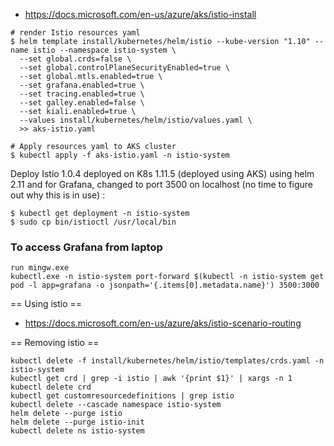 * https://docs.microsoft.com/en-us/azure/aks/istio-install

```
# render Istio resources yaml
$ helm template install/kubernetes/helm/istio --kube-version "1.10" --name istio --namespace istio-system \
  --set global.crds=false \
  --set global.controlPlaneSecurityEnabled=true \
  --set global.mtls.enabled=true \
  --set grafana.enabled=true \
  --set tracing.enabled=true \
  --set galley.enabled=false \
  --set kiali.enabled=true \
  --values install/kubernetes/helm/istio/values.yaml \
  >> aks-istio.yaml

# Apply resources yaml to AKS cluster
$ kubectl apply -f aks-istio.yaml -n istio-system
```

Deploy Istio 1.0.4 deployed on K8s 1.11.5 (deployed using AKS) using helm 2.11 and for Grafana, changed to port 3500 on localhost
(no time to figure out why this is in use) :

```
$ kubectl get deployment -n istio-system
$ sudo cp bin/istioctl /usr/local/bin
```

### To access Grafana from laptop
```
run mingw.exe
kubectl.exe -n istio-system port-forward $(kubectl -n istio-system get pod -l app=grafana -o jsonpath='{.items[0].metadata.name}') 3500:3000
```

== Using istio ==
* https://docs.microsoft.com/en-us/azure/aks/istio-scenario-routing


== Removing istio ==
```
kubectl delete -f install/kubernetes/helm/istio/templates/crds.yaml -n istio-system
kubectl get crd | grep -i istio | awk '{print $1}' | xargs -n 1 kubectl delete crd
kubectl get customresourcedefinitions | grep istio
kubectl delete --cascade namespace istio-system
helm delete --purge istio
helm delete --purge istio-init
kubectl delete ns istio-system
```

